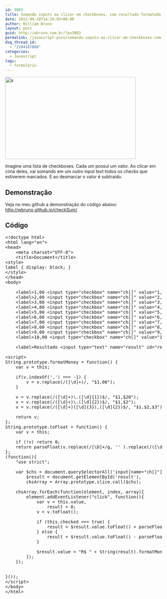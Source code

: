 ```yaml
---
id: 3083
title: Somando inputs ao clicar em checkboxes, com resultado formatado em reais
date: 2013-09-18T14:29:03+00:00
author: William Bruno
layout: post
guid: http://wbruno.com.br/?p=3083
permalink: /javascript-puro/somando-inputs-ao-clicar-em-checkboxes-com-resultado-formatado-em-reais/
dsq_thread_id:
  - "2104187898"
categories:
  - Javascript
tags:
  - formulário
---
```

[<img src="http://wbruno.com.br/wp-content/uploads/2013/09/a1.png" alt="a" width="420" height="263" class="aligncenter size-full wp-image-3089" />](http://wbruno.com.br/wp-content/uploads/2013/09/a1.png)

Imagine uma lista de checkboxes. Cada um possui um valor. Ao clicar em cima deles, vai somando em um outro input text todos os checks que estiverem marcados. E ao desmarcar o valor é subtraido.

<!--more-->

## Demonstração

Veja no meu github a demonstração do código abaixo: <http://wbruno.github.io/checkSum/>

## Código

<pre class="javascript">&lt;!doctype html>
&lt;html lang="en">
&lt;head>
    &lt;meta charset="UTF-8">
    &lt;title>Document&lt;/title>
&lt;style>
label { display: block; }
&lt;/style>
&lt;/head>
&lt;body>

    &lt;label>1,00 &lt;input type="checkbox" name="ch[]" value="1,00" />&lt;/label>
    &lt;label>2,00 &lt;input type="checkbox" name="ch[]" value="2,00" />&lt;/label>
    &lt;label>3,00 &lt;input type="checkbox" name="ch[]" value="3,00" />&lt;/label>
    &lt;label>4,00 &lt;input type="checkbox" name="ch[]" value="4,00" />&lt;/label>
    &lt;label>5,00 &lt;input type="checkbox" name="ch[]" value="5,00" />&lt;/label>
    &lt;label>6,00 &lt;input type="checkbox" name="ch[]" value="6,00" />&lt;/label>
    &lt;label>7,00 &lt;input type="checkbox" name="ch[]" value="7,00" />&lt;/label>
    &lt;label>8,00 &lt;input type="checkbox" name="ch[]" value="8,00" />&lt;/label>
    &lt;label>9,00 &lt;input type="checkbox" name="ch[]" value="9,00" />&lt;/label>
    &lt;label>10,00 &lt;input type="checkbox" name="ch[]" value="10,00" />&lt;/label>

    &lt;label>Resultado &lt;input type="text" name="result" id="result" value="R$ 0,00" />&lt;/label>

&lt;script>
String.prototype.formatMoney = function() {
    var v = this;

    if(v.indexOf('.') === -1) {
        v = v.replace(/([\d]+)/, "$1,00");
    }

    v = v.replace(/([\d]+)\.([\d]{1})$/, "$1,$20");
    v = v.replace(/([\d]+)\.([\d]{2})$/, "$1,$2");
    v = v.replace(/([\d]+)([\d]{3}),([\d]{2})$/, "$1.$2,$3");

    return v;
};
String.prototype.toFloat = function() {
    var v = this;

    if (!v) return 0;
    return parseFloat(v.replace(/[\D]+/g, '' ).replace(/([\d]+)(\d{2})$/, "$1.$2"));
};
(function(){
    "use strict";

    var $chs = document.querySelectorAll('input[name="ch[]"]'),
        $result = document.getElementById('result'),
        chsArray = Array.prototype.slice.call($chs);

    chsArray.forEach(function(element, index, array){
        element.addEventListener("click", function(){
            var v = this.value,
                result = 0;
            v = v.toFloat();

            if (this.checked === true) {
                result = $result.value.toFloat() + parseFloat(v);
            } else {
                result = $result.value.toFloat() - parseFloat(v);
            }

            $result.value = "R$ " + String(result).formatMoney();
        });
    });


}());
&lt;/script>
&lt;/body>
&lt;/html>
</pre>